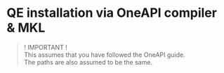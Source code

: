 # QE installation via OneAPI compiler & MKL

> ! IMPORTANT !  
> This assumes that you have followed the OneAPI guide.   
> The paths are also assumed to be the same. 

